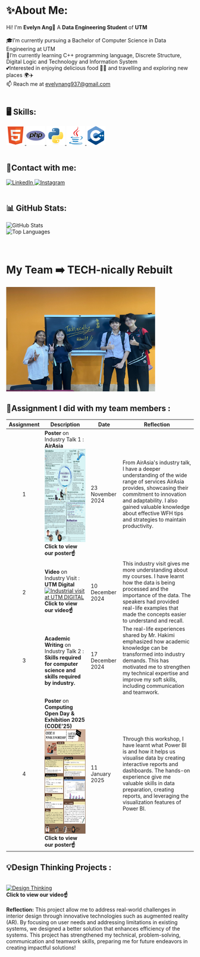 # ✨About Me:
Hi! I'm **Evelyn Ang**👋 A **Data Engineering Student** of **UTM**
<br><br>
🎓I’m currently pursuing a Bachelor of Computer Science in Data Engineering at UTM <br>
🌱I’m currently learning C++ programming language, Discrete Structure, Digital Logic and Technology and Information System <br>
💕Interested in enjoying delicious food 🍜🍰 and travelling and exploring new places 🌍✈️ <br>
📫 Reach me at evelynang937@gmail.com<br>
<br>

## 🖥️ Skills:
<a href="https://developer.mozilla.org/en-US/docs/Web/HTML">
  <img src="https://raw.githubusercontent.com/devicons/devicon/master/icons/html5/html5-original.svg" alt="HTML" width="50" height="50" />
</a>
<a href="https://www.php.net/">
  <img src="https://raw.githubusercontent.com/devicons/devicon/master/icons/php/php-original.svg" alt="PHP" width="50" height="50" />
</a>
<a href="https://www.python.org/">
  <img src="https://raw.githubusercontent.com/devicons/devicon/master/icons/python/python-original.svg" alt="Python" width="50" height="50" />
</a>
<a href="https://www.java.com/">
  <img src="https://raw.githubusercontent.com/devicons/devicon/master/icons/java/java-original.svg" alt="Java" width="50" height="50" />
</a>
<a href="https://isocpp.org/">
  <img src="https://raw.githubusercontent.com/devicons/devicon/master/icons/cplusplus/cplusplus-original.svg" alt="C++" width="50" height="50" />
</a>
<br><br>

## 🔗Contact with me:
<a href="https://www.linkedin.com/in/evelyn-ang-749569266/" target="_blank">
  <img src="https://upload.wikimedia.org/wikipedia/commons/c/ca/LinkedIn_logo_initials.png" alt="LinkedIn" width="40" height="40">
</a>

<a href="https://www.instagram.com/evelynnn_723/" target="_blank">
  <img src="https://upload.wikimedia.org/wikipedia/commons/9/95/Instagram_logo_2022.svg" alt="Instagram" width="40" height="40">
</a>
<br>
<br>

## 📊 GitHub Stats:
![GitHub Stats](https://github-readme-stats.vercel.app/api?username=evelyn2307&show_icons=true&theme=dark) <br>
![Top Languages](https://github-readme-stats.vercel.app/api/top-langs/?username=evelyn2307&layout=compact&theme=dark&hide=hack) <br><br>
<br>

# My Team ➡️ TECH-nically Rebuilt

<img src="https://github.com/evelyn2307/Y1S1/blob/bf57f85a5bc2a3bb052ef745d4c2cf5bfb0b9be8/Technology%20%26%20Information%20System/assets/group%20pic.jpg" alt="gourp pic" width="400" height="280"><br>


## 🔎Assignment I did with my team members :

|Assignment   |Description      |Date        |Reflection                   |
|-------------|-----------------|------------|-----------------------------|
|<p align = "center">1</p>  |**Poster** on Industry Talk 1 : **AirAsia** <br><img src="https://github.com/evelyn2307/Y1S1/blob/bf57f85a5bc2a3bb052ef745d4c2cf5bfb0b9be8/Technology%20%26%20Information%20System/assets/Industrial%20Talk%201.png" alt="ass" width="200" height="250"> <br>**Click to view our poster☝️**| 23 November 2024  |From AirAsia's industry talk, I have a deeper understanding of the wide range of services AirAsia provides, showcasing their commitment to innovation and adaptability. I also gained valuable knowledge about effective WFH tips and strategies to maintain productivity.             |
|<p align = "center">2</p>  |**Video** on Industry Visit : **UTM Digital** <br><a href="https://www.youtube.com/watch?v=FzKdEfEXHnY" target="_blank"><img src="https://img.youtube.com/vi/FzKdEfEXHnY/0.jpg" alt="Industrial visit at UTM DIGITAL" width="250" /></a> <br>**Click to view our video☝️**|  10 December 2024  |This industry visit gives me more understanding about my courses. I have learnt how the data is being processed and the importance of the data. The speakers had provided real-life examples that made the concepts easier to understand and recall.            |
|<p align = "center">3</p>  |**Academic Writing** on Industry Talk 2 : **Skills required for computer science and skills required by industry.**| 17 December 2024	 |The real-life experiences shared by Mr. Hakimi emphasized how academic knowledge can be transformed into industry demands. This has motivated me to strengthen my technical expertise and improve my soft skills, including communication and teamwork.|
|<p align = "center">4</p>  |**Poster** on **Computing Open Day & Exhibition 2025  (CODE’25)** <br><img src="https://github.com/evelyn2307/Y1S1/blob/c3fb6c4d7f35b00f9d1d7171ab0ad0f80cb66e2a/Technology%20%26%20Information%20System/assets/Assignment%204%20Poster.png" alt="ass" width="200" height="280"> <br>**Click to view our poster☝️** | 11 January 2025 | Through this workshop, I have learnt what Power BI is and how it helps us visualise data by creating interactive reports and dashboards. The hands-on experience give me valuable skills in data preparation, creating reports, and leveraging the visualization features of Power BI.|


## 💡Design Thinking Projects :
<br> <a href="https://www.youtube.com/watch?v=m5wbRu24noE" target="_blank"><img src="https://img.youtube.com/vi/m5wbRu24noE/0.jpg" alt="Design Thinking" width="300" /></a> 
<br>**Click to view our video☝️** <br><br>
**Reflection:** This project allow me to address real-world challenges in interior design through innovative technologies such as augmented reality (AR). By focusing on user needs and addressing limitations in existing systems, we designed a better solution that enhances efficiency of the systems. This project has strengthened my technical, problem-solving, communication and teamwork skills, preparing me for future endeavors in creating impactful solutions!

